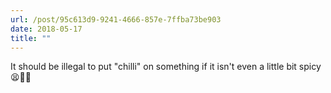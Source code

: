 ```yaml
---
url: /post/95c613d9-9241-4666-857e-7ffba73be903
date: 2018-05-17
title: ""
---
```


It should be illegal to put "chilli" on something if it isn't even a little bit spicy 😫😤🙄
